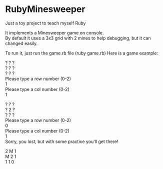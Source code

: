 # RubyMinesweeper
Just a toy project to teach myself Ruby


It implements a Minesweeper game on console.  
By default it uses a 3x3 grid with 2 mines to help debugging, but it can changed easily.

To run it, just run the game.rb file (ruby game.rb)
Here is a game example:

? ? ?  
? ? ?  
? ? ?  
Please type a row number (0-2)  
1  
Please type a col number (0-2)  
1  

? ? ?  
? 2 ?  
? ? ?  
Please type a row number (0-2)  
0  
Please type a col number (0-2)  
1  
Sorry, you lost, but with some practice you'll get there!  

2 M 1  
M 2 1  
1 1 0  
